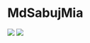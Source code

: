 # MdSabujMia
![](https://itproger.com/img/news/x1617555057.jpg.pagespeed.ic.kiOQqxAvw2.webp)
![](https://media.licdn.com/dms/image/D5616AQGKBW9NVE4TSQ/profile-displaybackgroundimage-shrink_350_1400/0/1705309156070?e=1710979200&v=beta&t=XqmQLgWjL3EP1P_gDqnfM5b3UkXg0rgc1UmXOFrrwH0)
